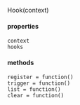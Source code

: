 Hook(context)
  #### properties
    context
    hooks
  #### methods
    register = function()
    trigger = function()
    list = function()
    clear = function()